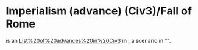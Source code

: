 # Imperialism (advance) (Civ3)/Fall of Rome

 is an [List%20of%20advances%20in%20Civ3](advance) in , a scenario in "".